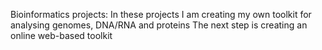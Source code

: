 Bioinformatics projects:
In these projects I am creating my own toolkit for analysing genomes, DNA/RNA and proteins
The next step is creating an online web-based toolkit
